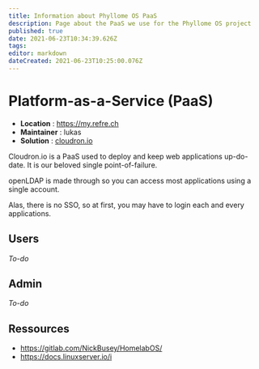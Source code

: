 ```yaml
---
title: Information about Phyllome OS PaaS
description: Page about the PaaS we use for the Phyllome OS project
published: true
date: 2021-06-23T10:34:39.626Z
tags: 
editor: markdown
dateCreated: 2021-06-23T10:25:00.076Z
---
```


# Platform-as-a-Service (PaaS)

* **Location** : https://my.refre.ch
* **Maintainer** : lukas
* **Solution** : [cloudron.io](https://www.cloudron.io/)

Cloudron.io is a PaaS used to deploy and keep web applications up-do-date. It is our beloved single point-of-failure.

openLDAP is made through so you can access most applications using a single account.

Alas, there is no SSO, so at first, you may have to login each and every applications.

## Users

*To-do*

## Admin

*To-do*

## Ressources

* https://gitlab.com/NickBusey/HomelabOS/
* https://docs.linuxserver.io/i